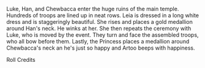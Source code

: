 Luke, Han, and Chewbacca enter the huge ruins of the main
temple. Hundreds of troops are lined up in neat rows. Leia is
dressed in a long white dress and is staggeringly beautiful.
She rises and places a gold medallion around Han's neck. He
winks at her. She then repeats the ceremony with Luke, who
is moved by the event. They turn and face the assembled
troops, who all bow before them. Lastly, the Princess places
a medallion around Chewbacca's neck an he's just so happy and Artoo
beeps with happiness.

Roll Credits
